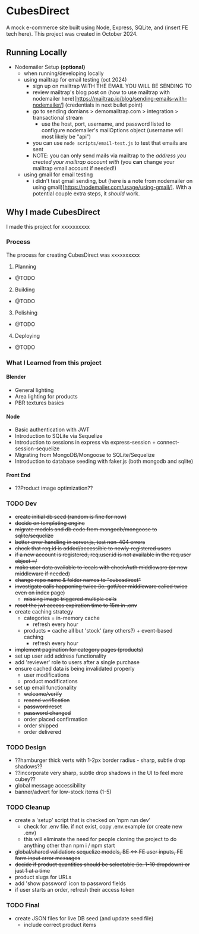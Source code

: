 # CubesDirect
A mock e-commerce site built using Node, Express, SQLite, and (insert FE tech here). This project was created in October 2024.

## Running Locally
- Nodemailer Setup **(optional)**
  - when running/developing locally
  - using mailtrap for email testing (oct 2024)
    - sign up on mailtrap WITH THE EMAIL YOU WILL BE SENDING TO
    - review mailtrap's blog post on (how to use mailtrap with nodemailer here)[https://mailtrap.io/blog/sending-emails-with-nodemailer/] (credentials in next bullet point)
    - go to sending domians > demomailtrap.com > integration > transactional stream
      - use the host, port, username, and password listed to configure nodemailer's mailOptions object (username will most likely be "api")
    - you can use `node scripts/email-test.js` to test that emails are sent
    - NOTE: you can only send mails via mailtrap to the *address you created your mailtrap account with* (you **can** change your mailtrap email account if needed!)
  - using gmail for email testing
    - i didn't test gmail sending, but (here is a note from nodemailer on using gmail)[https://nodemailer.com/usage/using-gmail/]. With a potential couple extra steps, it *should* work.

## Why I made CubesDirect
I made this project for xxxxxxxxxx

### Process
The process for creating CubesDirect was xxxxxxxxxx
1. Planning
  - @TODO
2. Building
  - @TODO
3. Polishing
  - @TODO
4. Deploying
  - @TODO

### What I Learned from this project

#### Blender
- General lighting
- Area lighting for products
- PBR textures basics

#### Node
- Basic authentication with JWT
- Introduction to SQLite via Sequelize
- Introduction to sessions in express via express-session + connect-session-sequelize
- Migrating from MongoDB/Mongoose to SQLite/Sequelize
- Introduction to database seeding with faker.js (both mongodb and sqlite)

#### Front End
- ??Product image optimization??

### TODO Dev
- ~~create initial db seed (random is fine for now)~~
- ~~decide on templating engine~~
- ~~migrate models and db code from mongodb/mongoose to sqlite/sequelize~~
- ~~better error handling in server.js, test non-404 errors~~
- ~~check that req.id is added/accessible to newly-registered users~~
- ~~if a new account is registered, req.user.id is not available in the req.user object =/~~
- ~~make user data available to locals with checkAuth middleware (or new middleware if needed)~~
- ~~change repo name & folder names to "cubesdirect"~~
- ~~investigate calls happening twice (ie. getUser middleware called twice even on index page)~~
  - ~~missing image triggered multiple calls~~
- ~~reset the jwt access expiration time to 15m in .env~~
- create caching strategy
  - categories = in-memory cache
    - refresh every hour
  - products = cache all but 'stock' (any others?) + event-based caching
    - refresh every hour
- ~~implement pagination for category pages (products)~~
- set up user add address functionality
- add 'reviewer' role to users after a single purchase
- ensure cached data is being invalidated properly
  - user modifications
  - product modifications
- set up email functionality
  - ~~welcome/verify~~
  - ~~resend verification~~
  - ~~password reset~~
  - ~~password changed~~
  - order placed confirmation
  - order shipped
  - order delivered

### TODO Design
- ??hamburger thick verts with 1-2px border radius - sharp, subtle drop shadows??
- ??incorporate very sharp, subtle drop shadows in the UI to feel more cubey??
- global message accessibility
- banner/advert for low-stock items (1-5)

### TODO Cleanup
- create a 'setup' script that is checked on 'npm run dev'
  - check for .env file. if not exist, copy .env.example (or create new .env)
  - this will eliminate the need for people cloning the project to do anything other than npm i / npm start
- ~~global/shared validation: sequelize models, BE <-> FE user inputs, FE form input error messages~~
- ~~decide if product quantities should be selectable (ie. 1-10 dropdown) or just 1 at a time~~
- product slugs for URLs
- add 'show password' icon to password fields
- if user starts an order, refresh their access token

### TODO Final
- create JSON files for live DB seed (and update seed file)
  - include correct product items
